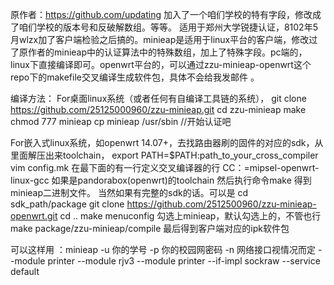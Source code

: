 
原作者：https://github.com/updating
加入了一个咱们学校的特有字段，修改成了咱们学校的版本号和反破解数组。等等。
适用于郑州大学锐捷认证，8102年5月wlzx加了客户端检验之后搞的。minieap是适用于linux平台的客户端，修改过了原作者的minieap中的认证算法中的特殊数组，加上了特殊字段。pc端的，linux下直接编译即可。openwrt平台的，可以通过zzu-minieap-openwrt这个repo下的makefile交叉编译生成软件包，具体不会给我发邮件
。

编译方法：
  For桌面linux系统（或者任何有自编译工具链的系统），
   git clone https://github.com/25125000960/zzu-minieap.git
   cd zzu-minieap
   make 
   chmod 777 minieap
   cp minieap /usr/sbin
    //开始认证吧
   
  For嵌入式linux系统，如openwrt 14.07+，去找路由器刷的固件的对应的sdk，从里面解压出来toolchain，
  export PATH=$PATH:path_to_your_cross_compiler
  vim config.mk 在最下面的有一行定义交叉编译器的行
  CC：=mipsel-openwrt-linux-gcc 如果是pandorabox(openwrt)的toolchain
  然后执行命令make
  得到minieap二进制文件。
  当然如果有完整的sdk的话。可以是
  cd sdk_path/package
  git clone https://github.com/2512500960/zzu-minieap-openwrt.git
  cd ..
  make menuconfig 勾选上minieap，默认勾选上的，不管也行
  make package/zzu-minieap/compile
  最后得到客户端对应的ipk软件包


可以这样用 ：minieap -u 你的学号 -p 你的校园网密码 -n 网络接口视情况而定 --module printer --module rjv3 --module printer --if-impl sockraw --service default
